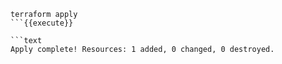 ```shell
terraform apply
```{{execute}}

```text
Apply complete! Resources: 1 added, 0 changed, 0 destroyed.
```

